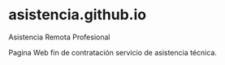 # asistencia.github.io
Asistencia Remota Profesional 

Pagina Web fin de contratación servicio de asistencia técnica. 
